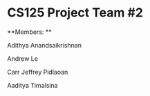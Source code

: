 # CS125 Project Team #2


**Members:
**

Adithya Anandsaikrishnan


Andrew Le


Carr Jeffrey Pidlaoan


Aaditya Timalsina

